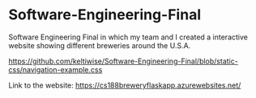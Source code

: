 # Software-Engineering-Final
Software Engineering Final in which my team and I created a interactive website showing different breweries around the U.S.A.



https://github.com/keltiwise/Software-Engineering-Final/blob/static-css/navigation-example.css



Link to the website: 
https://cs188breweryflaskapp.azurewebsites.net/
